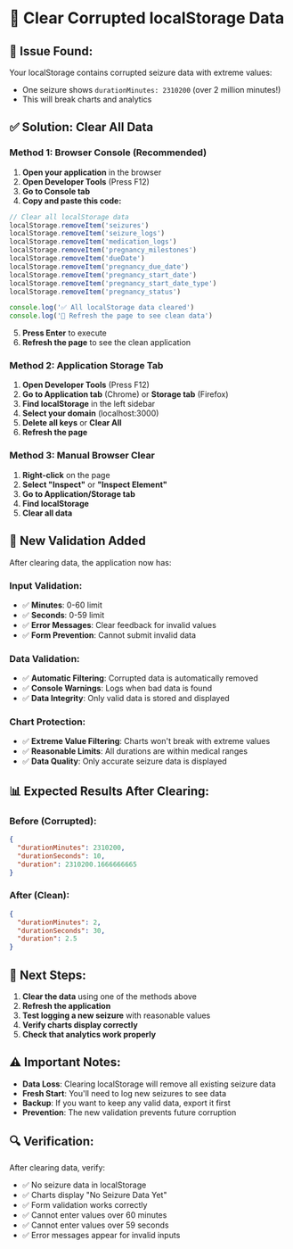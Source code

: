 # 🧹 Clear Corrupted localStorage Data

## 🚨 **Issue Found:**
Your localStorage contains corrupted seizure data with extreme values:
- One seizure shows `durationMinutes: 2310200` (over 2 million minutes!)
- This will break charts and analytics

## ✅ **Solution: Clear All Data**

### **Method 1: Browser Console (Recommended)**

1. **Open your application** in the browser
2. **Open Developer Tools** (Press F12)
3. **Go to Console tab**
4. **Copy and paste this code:**

```javascript
// Clear all localStorage data
localStorage.removeItem('seizures')
localStorage.removeItem('seizure_logs')
localStorage.removeItem('medication_logs')
localStorage.removeItem('pregnancy_milestones')
localStorage.removeItem('dueDate')
localStorage.removeItem('pregnancy_due_date')
localStorage.removeItem('pregnancy_start_date')
localStorage.removeItem('pregnancy_start_date_type')
localStorage.removeItem('pregnancy_status')

console.log('✅ All localStorage data cleared')
console.log('🔄 Refresh the page to see clean data')
```

5. **Press Enter** to execute
6. **Refresh the page** to see the clean application

### **Method 2: Application Storage Tab**

1. **Open Developer Tools** (Press F12)
2. **Go to Application tab** (Chrome) or **Storage tab** (Firefox)
3. **Find localStorage** in the left sidebar
4. **Select your domain** (localhost:3000)
5. **Delete all keys** or **Clear All**
6. **Refresh the page**

### **Method 3: Manual Browser Clear**

1. **Right-click** on the page
2. **Select "Inspect"** or **"Inspect Element"**
3. **Go to Application/Storage tab**
4. **Find localStorage**
5. **Clear all data**

## 🔧 **New Validation Added**

After clearing data, the application now has:

### **Input Validation:**
- ✅ **Minutes**: 0-60 limit
- ✅ **Seconds**: 0-59 limit
- ✅ **Error Messages**: Clear feedback for invalid values
- ✅ **Form Prevention**: Cannot submit invalid data

### **Data Validation:**
- ✅ **Automatic Filtering**: Corrupted data is automatically removed
- ✅ **Console Warnings**: Logs when bad data is found
- ✅ **Data Integrity**: Only valid data is stored and displayed

### **Chart Protection:**
- ✅ **Extreme Value Filtering**: Charts won't break with extreme values
- ✅ **Reasonable Limits**: All durations are within medical ranges
- ✅ **Data Quality**: Only accurate seizure data is displayed

## 📊 **Expected Results After Clearing:**

### **Before (Corrupted):**
```json
{
  "durationMinutes": 2310200,
  "durationSeconds": 10,
  "duration": 2310200.1666666665
}
```

### **After (Clean):**
```json
{
  "durationMinutes": 2,
  "durationSeconds": 30,
  "duration": 2.5
}
```

## 🎯 **Next Steps:**

1. **Clear the data** using one of the methods above
2. **Refresh the application**
3. **Test logging a new seizure** with reasonable values
4. **Verify charts display correctly**
5. **Check that analytics work properly**

## ⚠️ **Important Notes:**

- **Data Loss**: Clearing localStorage will remove all existing seizure data
- **Fresh Start**: You'll need to log new seizures to see data
- **Backup**: If you want to keep any valid data, export it first
- **Prevention**: The new validation prevents future corruption

## 🔍 **Verification:**

After clearing data, verify:
- ✅ No seizure data in localStorage
- ✅ Charts display "No Seizure Data Yet"
- ✅ Form validation works correctly
- ✅ Cannot enter values over 60 minutes
- ✅ Cannot enter values over 59 seconds
- ✅ Error messages appear for invalid inputs
